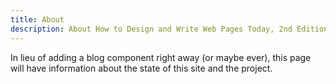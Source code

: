 ```yaml
---
title: About
description: About How to Design and Write Web Pages Today, 2nd Edition.
---
```


In lieu of adding a blog component right away (or maybe ever), this page will have information about
the state of this site and the project.
